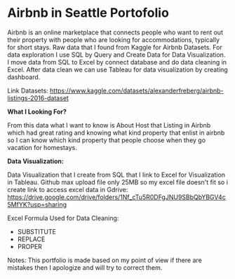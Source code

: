 # Airbnb in Seattle Portofolio

Airbnb is an online marketplace that connects people who want to rent out their property with people who are looking for accommodations, typically for short stays. Raw data
that I found from Kaggle for Airbnb Datasets. For data exploration I use SQL by Query and Create Data for Data Visualization. I move data from SQL to Excel by connect database
and do data cleaning in Excel. After data clean we can use Tableau for data visualization by creating dashboard.

Link Datasets: https://www.kaggle.com/datasets/alexanderfreberg/airbnb-listings-2016-dataset

**What I Looking For?**

From this data what I want to know is About Host that Listing in Airbnb which had great rating and knowing what kind property that enlist in airbnb so I can know which kind
property that people choose when they go vacation for homestays.

**Data Visualization:**

Data Visualization that I create from SQL that I link to Excel for Visualization in Tableau. Github max upload file only 25MB so my excel file doesn't fit so i create link
to access excel data in Gdrive: https://drive.google.com/drive/folders/1Nf_cTu5R0DFgJNU9SBbQbYBGV4c5MfYK?usp=sharing

Excel Formula Used for Data Cleaning:
- SUBSTITUTE
- REPLACE
- PROPER

Notes: This portfolio is made based on my point of view if there are mistakes then I apologize and will try to correct them.
